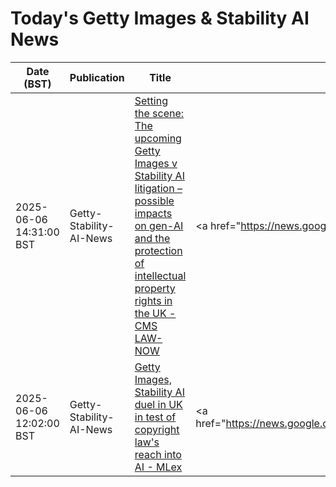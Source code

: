 # Today's Getty Images & Stability AI News

| Date (BST) | Publication | Title | Summary |
|------------|-------------|-------|---------|
| 2025-06-06 14:31:00 BST | Getty-Stability-AI-News | [Setting the scene: The upcoming Getty Images v Stability AI litigation – possible impacts on gen-AI and the protection of intellectual property rights in the UK - CMS LAW-NOW](https://news.google.com/rss/articles/CBMilAJBVV95cUxPbU5kZkdPbzlQU3Y1LXloVDFfaG9HQzltb0k1dEppNFRIRlcyYjNkelVOZlViVVpSNTY1czFDNy1iT2FRZkl1VVZEUzhEUnV5b2JxZmFHZ084T0IzQ2tWNll1VzFQdWNuTXdGU1pjQV8xa2wwZks2eVRHcUlGQm1TRWlaRXBhb1VtU3JmZGtBSy1maG9BX1p4VXRFdU0xSTlRQVl4LVNnb1pndDhLampaRHFMbHdNNzI0STFVc0wwY2htVUtLWmhPeTg3TmxuZDlyVkl3djYxU0dwNjZxVDNEYXhYYnQ3d0RpRVh1eEFLaFpoWHVjSXFiV2cxQU1XZjhHVFdkZTdUWWhpeEhRSWJ3RzVpblQ?oc=5) | <a href="https://news.google.com/rss/articles/CBMilAJBVV95cUxPbU5kZkdPbzlQU3Y1LXloVDFfaG9HQzltb0k1dEppNFRIRlcyYjNkelVOZlViVVpSNTY1czFDNy1iT2FRZkl1VVZEUzhEUnV5b2JxZmFHZ084T0IzQ2tWNll1VzFQdWNuTXdGU1pjQV... |
| 2025-06-06 12:02:00 BST | Getty-Stability-AI-News | [Getty Images, Stability AI duel in UK in test of copyright law's reach into AI - MLex](https://news.google.com/rss/articles/CBMi2gFBVV95cUxNbFFxSldNSXNVeDhuaUtCWUt5UWdod2xMOFFXWFZydVNOWkw3dDNCdFdYMTlrU3VGbWNGbTdlYUMyemg2TllIMEd0STZlLUhPc1g5UzUzdlY1NTE5Si1GZlJuVTJMUjZhOEFXd2o1Sk1qMk5HekFGcEs3NmtXVXdEMjZ5UTNhVjA1Y0diSHZHRmpkSU94RFNJcWlpa091aEp4SjE3YkNHTXBna1lfWmY0VkJWb0xIY2ZqOWNqWXdaaGdzVEJOb2pDajF2X3pMTVFrYVRxTXB4c1NwQdIBWkFVX3lxTFBsS3k2ZmJCT3VyNGF5ejdqdExtbEQ2VVViWjBvMm1wc1o2ck9HT0ZHUTE3blR2Tmx2ZUtKNTRtYWtsWEhKYURhamJBYUM1dlc1YVVHeVpuM2lPZw?oc=5) | <a href="https://news.google.com/rss/articles/CBMi2gFBVV95cUxNbFFxSldNSXNVeDhuaUtCWUt5UWdod2xMOFFXWFZydVNOWkw3dDNCdFdYMTlrU3VGbWNGbTdlYUMyemg2TllIMEd0STZlLUhPc1g5UzUzdlY1NTE5Si1GZlJuVTJMUjZhOEFXd2o1Sk... |
